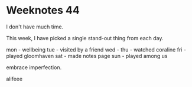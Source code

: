 # Weeknotes 44

I don't have much time.

This week, I have picked a single stand-out thing from each day.

mon - wellbeing
tue - visited by a friend
wed - 
thu - watched coraline
fri - played gloomhaven
sat - made notes page
sun - played among us

embrace imperfection.

alifeee
